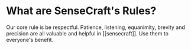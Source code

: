 # What are SenseCraft's Rules?

Our core rule is be respectful. Patience, listening, equanimity, brevity and precision are all valuable and helpful in [[sensecraft]]. Use them to everyone's benefit.


